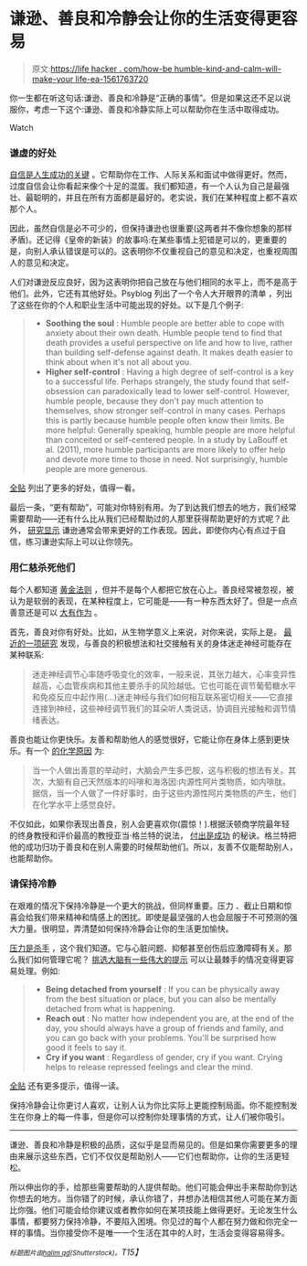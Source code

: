 # 谦逊、善良和冷静会让你的生活变得更容易

> 原文:[https://life hacker . com/how-be humble-kind-and-calm-will-make-your life-ea-1561763720](https://lifehacker.com/how-being-humble-kind-and-calm-will-make-your-life-ea-1561763720)

你一生都在听这句话:谦逊、善良和冷静是“正确的事情”。但是如果这还不足以说服你，考虑一下这个:谦逊、善良和冷静实际上可以帮助你在生活中取得成功。

Watch

### 谦虚的好处

[自信是人生成功的关键](http://lifehacker.com/how-to-build-your-confidence-and-why-it-matters-1442414831) 。它帮助你在工作、人际关系和面试中做得更好。然而，过度自信会让你看起来像个十足的混蛋。我们都知道，有一个人认为自己是最强壮、最聪明的，并且在所有方面都是最好的。老实说，我们在某种程度上都不喜欢那个人。

因此，虽然自信是必不可少的，但保持谦逊也很重要(这两者并不像你想象的那样矛盾)。还记得《皇帝的新装》的故事吗:在某些事情上犯错是可以的，更重要的是，向别人承认错误是可以的。这表明你不仅重视自己的意见和决定，也重视周围人的意见和决定。

人们对谦逊反应良好，因为这表明你把自己放在与他们相同的水平上，而不是高于他们。此外，它还有其他好处。Psyblog 列出了一个令人大开眼界的清单 ，列出了这些在你的个人和职业生活中可能出现的好处。以下是几个例子:

> *   **Soothing the soul** : Humble people are better able to cope with anxiety about their own death. Humble people tend to find that death provides a useful perspective on life and how to live, rather than building self-defense against death. It makes death easier to think about when it's not all about you.
> *   **Higher self-control** : Having a high degree of self-control is a key to a successful life. Perhaps strangely, the study found that self-obsession can paradoxically lead to lower self-control. However, humble people, because they don't pay much attention to themselves, show stronger self-control in many cases. Perhaps this is partly because humble people often know their limits. Be more helpful: Generally speaking, humble people are more helpful than conceited or self-centered people. In a study by LaBouff et al. (2011), more humble participants are more likely to offer help and devote more time to those in need. Not surprisingly, humble people are more generous.

[全贴](http://www.spring.org.uk/2014/04/8-practical-ways-being-humble-improves-your-life.php) 列出了更多的好处，值得一看。

最后一条，“更有帮助”，可能对你特别有用。为了到达我们想去的地方，我们经常需要帮助——还有什么比从我们已经帮助过的人那里获得帮助更好的方式呢？此外， [研究显示](http://www.sciencedirect.com/science/article/pii/S0191886911000146) 谦逊通常会带来更好的工作表现。因此，即使你内心有点过于自信，练习谦逊实际上可以让你领先。

### 用仁慈杀死他们

每个人都知道 [黄金法则](http://en.wikipedia.org/wiki/Golden_rule) ，但并不是每个人都把它放在心上。善良经常被忽视，被认为是软弱的表现，在某种程度上，它可能是——有一种东西太好了。但是一点点善意还是可以 [大有作为](http://lifehacker.com/want-to-be-happier-stop-doing-these-10-things-right-no-5991218) 。

首先，善良对你有好处。比如，从生物学意义上来说，对你来说，实际上是。 [最近的一项研究](http://www.ncbi.nlm.nih.gov/pubmed/23649562) 发现，与善良的积极想法和社交接触有关的身体迷走神经可能存在某种联系:

> 迷走神经调节心率随呼吸变化的效率，一般来说，其张力越大，心率变异性越高，心血管疾病和其他主要杀手的风险越低。它也可能在调节葡萄糖水平和免疫反应中起作用(...)迷走神经与我们如何相互联系密切相关——它直接连接到神经，这些神经调节我们的耳朵听人类说话，协调目光接触和调节情绪表达。

善良也能让你更快乐。友善和帮助他人的感觉很好，它能让你在身体上感到更快乐。有一个 [的化学原因](http://www.independent.co.uk/life-style/health-and-families/healthy-living/cool-to-be-kind-the-advantages-of-being-altruistic-6259543.html) 为:

> 当一个人做出善意的举动时，大脑会产生多巴胺，这与积极的想法有关。其次，大脑有自己天然版本的吗啡和海洛因:内源性阿片类物质，如内啡肽。据信，当一个人做了一件好事时，由于这些内源性阿片类物质的产生，他们在化学水平上感觉良好。

不仅如此，如果你表现出善良，别人会更喜欢你(震惊！).根据沃顿商学院最年轻的终身教授和评价最高的教授亚当·格兰特的说法， [付出是成功](http://www.nytimes.com/2013/03/31/magazine/is-giving-the-secret-to-getting-ahead.html?pagewanted=all&_r=1&) 的秘诀。格兰特把他的成功归功于善良和在别人需要的时候帮助他们。所以，友善不仅能帮助别人，也能帮助你。

### 请保持冷静

在艰难的情况下保持冷静是一个更大的挑战，但同样重要。压力 、截止日期和惊喜会给我们带来精神和情感上的困扰。即使是最坚强的人也会屈服于不可预测的强大力量。很明显，弄清楚如何保持冷静会让你的生活更加愉快。

[压力是杀手](http://www.psychologytoday.com/blog/evolutionary-psychiatry/201211/stress-the-killer-disease) ，这个我们知道。它与心脏问题、抑郁甚至创伤后应激障碍有关。那么我们如何管理它呢？ [挑选大脑有一些伟大的提示](http://www.pickthebrain.com/blog/consistently-calm-person-even-going-gets-tough/) 可以让最棘手的情况变得更容易处理。例如:

> *   **Being detached from yourself** : If you can be physically away from the best situation or place, but you can also be mentally detached from what is happening.
> *   **Reach out** : No matter how independent you are, at the end of the day, you should always have a group of friends and family, and you can go back with your problems. You'll be surprised how good it feels to say it.
> *   **Cry if you want** : Regardless of gender, cry if you want. Crying helps to release repressed feelings and clear the mind.

[全贴](http://www.pickthebrain.com/blog/consistently-calm-person-even-going-gets-tough/) 还有更多提示，值得一读。

保持冷静会让你更讨人喜欢，让别人认为你比实际上更能控制局面。你不能控制发生在你身上的每一件事，但是你可以控制你处理事情的方式，让人们被你吸引。

* * *

谦逊、善良和冷静是积极的品质，这似乎是显而易见的。但是如果你需要更多的理由来展示这些东西，它们不仅仅是帮助别人——它们也帮助你，让你的生活更轻松。

所以伸出你的手，给那些需要帮助的人提供帮助。他们可能会伸出手来帮助你到达你想去的地方。当你错了的时候，承认你错了，并想办法相信其他人可能在某方面比你强。他们可能会给你建议或者教你如何在某项技能上做得更好。无论发生什么事情，都要努力保持冷静，不要陷入困境。你见过的每个人都在努力做和你完全一样的事情。当你接受你不是唯一一个生活在其中的人时，生活会变得容易得多。

*<small>标题图片由</small>*[*<small>halim qd</small>*](http://www.shutterstock.com/pic.mhtml?id=136462955&src=id)*<small>(Shutterstock)。</small>T15】*